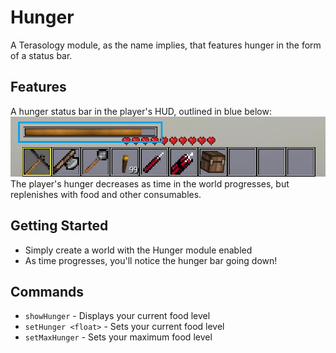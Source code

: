 # Hunger
A Terasology module, as the name implies, that features hunger in the form of a status bar.

## Features
A hunger status bar in the player's HUD, outlined in blue below:
![](media/hud.png)
The player's hunger decreases as time in the world progresses, but replenishes with food and other consumables.

## Getting Started
* Simply create a world with the Hunger module enabled
* As time progresses, you'll notice the hunger bar going down!

## Commands
* `showHunger` - Displays your current food level
* `setHunger <float>` - Sets your current food level
* `setMaxHunger` - Sets your maximum food level
